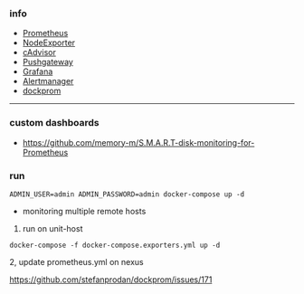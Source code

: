 ### info

- [Prometheus](https://github.com/prometheus/prometheus)
- [NodeExporter](https://github.com/prometheus/node_exporter)
- [cAdvisor](https://github.com/google/cadvisor)
- [Pushgateway](https://github.com/prometheus/pushgateway)
- [Grafana](https://github.com/grafana/grafana)
- [Alertmanager](https://github.com/prometheus/alertmanager)
- [dockprom](https://github.com/stefanprodan/dockprom)

---

### custom dashboards

- https://github.com/memory-m/S.M.A.R.T-disk-monitoring-for-Prometheus

### run
```shell script
ADMIN_USER=admin ADMIN_PASSWORD=admin docker-compose up -d
```

- monitoring multiple remote hosts
1. run on unit-host
```shell script
docker-compose -f docker-compose.exporters.yml up -d
```

2, update prometheus.yml on nexus

https://github.com/stefanprodan/dockprom/issues/171
